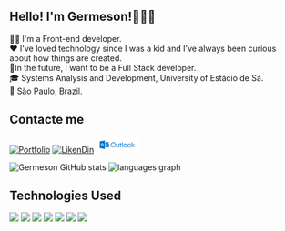 
## Hello! I'm Germeson!👨🏻‍💻 
👋🏼 I'm a Front-end developer.<br>
❤️ I've loved technology since I was a kid and I've always been curious about how things are created. <br>
🚀In the future, I want to be a Full Stack developer.<br>
🎓 Systems Analysis and Development, University of Estácio de Sá.<br>
📍 São Paulo, Brazil.<br>

## Contacte me
[![Portfolio](https://img.shields.io/badge/website-000000?style=for-the-badge&logo=About.me&logoColor=white)](https://germeson-martins.github.io/)
[![LikenDin](https://img.shields.io/badge/LinkedIn-0077B5?style=for-the-badge&logo=linkedin&logoColor=white)](https://www.linkedin.com/in/germeson-martins/)
<a href="mailto:germeson_martins@icloud.com"><img src="./img/logo-outlook.png" width="74"></a>
<!-- [![Instagram](https://img.shields.io/badge/Instagram-E4405F?style=for-the-badge&logo=instagram&logoColor=white)](https://instagram.com/codemartins_) -->

<!-- Status GitHub -->
![Germeson GitHub stats](https://github-readme-stats.vercel.app/api?username=germeson-martins&show_icons=true&theme=dracula)
<img src="https://github-readme-stats.vercel.app/api/top-langs?username=germeson-martins&locale=en&hide_title=false&layout=compact&card_width=180&langs_count=5&theme=dracula&hide_border=false" height="195" alt="languages graph"  />


## Technologies Used
<div style="display: inline_block">
    <img align="html5" src="https://img.shields.io/badge/HTML5-E34F26?style=for-the-badge&logo=html5&logoColor=white">
    <img align="css3" src="https://img.shields.io/badge/CSS3-1572B6?style=for-the-badge&logo=css3&logoColor=white">
    <img align="javascript" src="https://img.shields.io/badge/JavaScript-F7DF1E?style=for-the-badge&logo=javascript&logoColor=black">
    <img align="typescript" src="https://img.shields.io/badge/TypeScript-007ACC?style=for-the-badge&logo=typescript&logoColor=white">
    <img align="nodejs" src="https://img.shields.io/badge/Node.js-43853D?style=for-the-badge&logo=node.js&logoColor=white">
    <img align="react" src="https://img.shields.io/badge/React-20232A?style=for-the-badge&logo=react&logocolor=61DAFB"/>
    <img align="git" src="https://img.shields.io/badge/GIT-E44C30?style=for-the-badge&logo=git&logoColor=white"/>
</div><br/>

